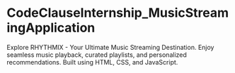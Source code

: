 # CodeClauseInternship_MusicStreamingApplication
Explore RHYTHMIX - Your Ultimate Music Streaming Destination. Enjoy seamless music playback, curated playlists, and personalized recommendations. Built using HTML, CSS, and JavaScript.

